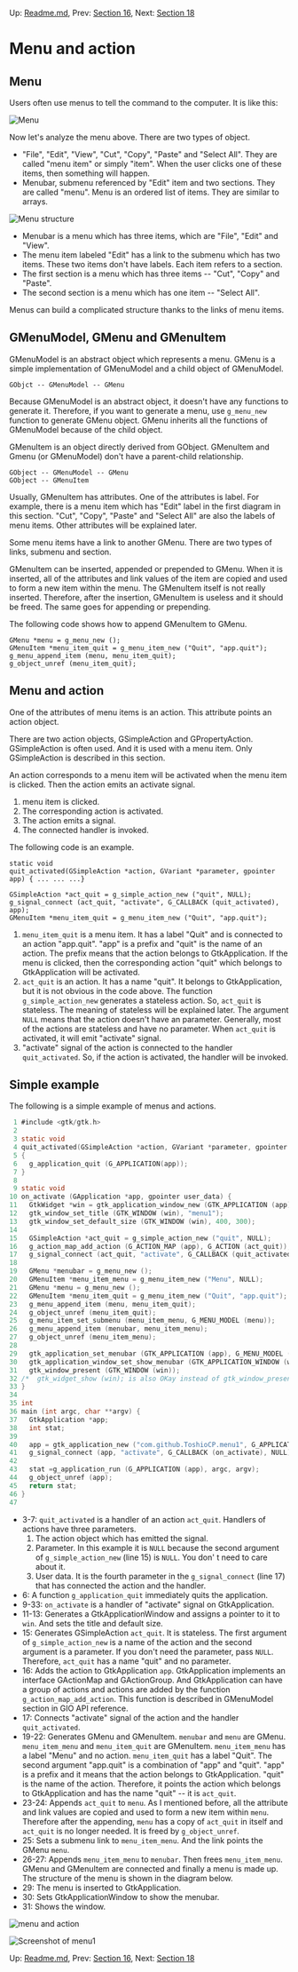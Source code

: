Up: [Readme.md](../Readme.md),  Prev: [Section 16](sec16.md), Next: [Section 18](sec18.md)

# Menu and action

## Menu

Users often use menus to tell the command to the computer.
It is like this:

![Menu](../image/menu.png)

Now let's analyze the menu above.
There are two types of object.

- "File", "Edit", "View", "Cut", "Copy", "Paste" and "Select All".
They are called "menu item" or simply "item".
When the user clicks one of these items, then something will happen.
- Menubar, submenu referenced by "Edit" item and two sections.
They are called "menu".
Menu is an ordered list of items.
They are similar to arrays.

![Menu structure](../image/menu_structure.png)

- Menubar is a menu which has three items, which are "File", "Edit" and "View".
- The menu item labeled "Edit" has a link to the submenu which has two items.
These two items don't have labels.
Each item refers to a section.
- The first section is a menu which has three items -- "Cut", "Copy" and "Paste".
- The second section is a menu which has one item -- "Select All".

Menus can build a complicated structure thanks to the links of menu items.

## GMenuModel, GMenu and GMenuItem

GMenuModel is an abstract object which represents a menu.
GMenu is a simple implementation of GMenuModel and a child object of GMenuModel.

    GObjct -- GMenuModel -- GMenu

Because GMenuModel is an abstract object, it doesn't have any functions to generate it.
Therefore, if you want to generate a menu, use `g_menu_new` function to generate GMenu object.
GMenu inherits all the functions of GMenuModel because of the child object.

GMenuItem is an object directly derived from GObject.
GMenuItem and Gmenu (or GMenuModel) don't have a parent-child relationship.

    GObject -- GMenuModel -- GMenu
    GObject -- GMenuItem

Usually, GMenuItem has attributes.
One of the attributes is label.
For example, there is a menu item which has "Edit" label in the first diagram in this section.
"Cut", "Copy", "Paste" and "Select All" are also the labels of menu items.
Other attributes will be explained later.

Some menu items have a link to another GMenu.
There are two types of links, submenu and section.

GMenuItem can be inserted, appended or prepended to GMenu.
When it is inserted, all of the attributes and link values of the item are copied and used to form a new item within the menu.
The GMenuItem itself is not really inserted.
Therefore, after the insertion, GMenuItem is useless and it should be freed.
The same goes for appending or prepending.

The following code shows how to append GMenuItem to GMenu.

    GMenu *menu = g_menu_new ();
    GMenuItem *menu_item_quit = g_menu_item_new ("Quit", "app.quit");
    g_menu_append_item (menu, menu_item_quit);
    g_object_unref (menu_item_quit);

## Menu and action

One of the attributes of menu items is an action.
This attribute points an action object.

There are two action objects, GSimpleAction and GPropertyAction.
GSimpleAction is often used.
And it is used with a menu item.
Only GSimpleAction is described in this section.

An action corresponds to a menu item will be activated when the menu item is clicked.
Then the action emits an activate signal.

1. menu item is clicked.
2. The corresponding action is activated.
3. The action emits a signal.
4. The connected handler is invoked.


The following code is an example.

    static void
    quit_activated(GSimpleAction *action, GVariant *parameter, gpointer app) { ... ... ...}

    GSimpleAction *act_quit = g_simple_action_new ("quit", NULL);
    g_signal_connect (act_quit, "activate", G_CALLBACK (quit_activated), app);
    GMenuItem *menu_item_quit = g_menu_item_new ("Quit", "app.quit");

1. `menu_item_quit` is a menu item.
It has a label "Quit" and is connected to an action "app.quit".
"app" is a prefix and "quit" is the name of an action.
The prefix means that the action belongs to GtkApplication.
If the menu is clicked, then the corresponding action "quit" which belongs to GtkApplication will be activated.
2. `act_quit` is an action.
It has a name "quit".
It belongs to GtkApplication, but it is not obvious in the code above.
The function `g_simple_action_new` generates a stateless action.
So, `act_quit` is stateless.
The meaning of stateless will be explained later.
The argument `NULL` means that the action doesn't have an parameter.
Generally, most of the actions are stateless and have no parameter.
When `act_quit` is activated, it will emit "activate" signal.
3. "activate" signal of the action is connected to the handler `quit_activated`.
So, if the action is activated, the handler will be invoked.

## Simple example

The following is a simple example of menus and actions.

~~~C
 1 #include <gtk/gtk.h>
 2 
 3 static void
 4 quit_activated(GSimpleAction *action, GVariant *parameter, gpointer app)
 5 {
 6   g_application_quit (G_APPLICATION(app));
 7 }
 8 
 9 static void
10 on_activate (GApplication *app, gpointer user_data) {
11   GtkWidget *win = gtk_application_window_new (GTK_APPLICATION (app));
12   gtk_window_set_title (GTK_WINDOW (win), "menu1");
13   gtk_window_set_default_size (GTK_WINDOW (win), 400, 300);
14 
15   GSimpleAction *act_quit = g_simple_action_new ("quit", NULL);
16   g_action_map_add_action (G_ACTION_MAP (app), G_ACTION (act_quit));
17   g_signal_connect (act_quit, "activate", G_CALLBACK (quit_activated), app);
18 
19   GMenu *menubar = g_menu_new ();
20   GMenuItem *menu_item_menu = g_menu_item_new ("Menu", NULL);
21   GMenu *menu = g_menu_new ();
22   GMenuItem *menu_item_quit = g_menu_item_new ("Quit", "app.quit");
23   g_menu_append_item (menu, menu_item_quit);
24   g_object_unref (menu_item_quit);
25   g_menu_item_set_submenu (menu_item_menu, G_MENU_MODEL (menu));
26   g_menu_append_item (menubar, menu_item_menu);
27   g_object_unref (menu_item_menu);
28 
29   gtk_application_set_menubar (GTK_APPLICATION (app), G_MENU_MODEL (menubar));
30   gtk_application_window_set_show_menubar (GTK_APPLICATION_WINDOW (win), TRUE);
31   gtk_window_present (GTK_WINDOW (win));
32 /*  gtk_widget_show (win); is also OKay instead of gtk_window_present. */
33 }
34 
35 int
36 main (int argc, char **argv) {
37   GtkApplication *app;
38   int stat;
39 
40   app = gtk_application_new ("com.github.ToshioCP.menu1", G_APPLICATION_FLAGS_NONE);
41   g_signal_connect (app, "activate", G_CALLBACK (on_activate), NULL);
42 
43   stat =g_application_run (G_APPLICATION (app), argc, argv);
44   g_object_unref (app);
45   return stat;
46 }
47 
~~~

- 3-7: `quit_activated` is a handler of an action `act_quit`.
Handlers of actions have three parameters.
  1. The action object which has emitted the signal.
  2. Parameter.
In this example it is `NULL` because the second argument of `g_simple_action_new` (line 15) is `NULL`.
You don' t need to care about it.
  3. User data.
It is the fourth parameter in the `g_signal_connect` (line 17) that has connected the action and the handler.
- 6: A function `g_application_quit` immediately quits the application.
- 9-33: `on_activate` is a handler of "activate" signal on GtkApplication.
- 11-13: Generates a GtkApplicationWindow and assigns a pointer to it to `win`. And sets the title and default size.
- 15: Generates GSimpleAction `act_quit`.
It is stateless.
The first argument of `g_simple_action_new` is a name of the action and the second argument is a parameter.
If you don't need the parameter, pass `NULL`.
Therefore, `act_quit` has a name "quit" and no parameter.
- 16: Adds the action to GtkApplication `app`.
GtkApplication implements an interface GActionMap and GActionGroup.
And GtkApplication can have a group of actions and actions are added by the function `g_action_map_add_action`.
This function is described in GMenuModel section in GIO API reference.
- 17: Connects "activate" signal of the action and the handler `quit_activated`.
- 19-22: Generates GMenu and GMenuItem.
`menubar` and `menu` are GMenu.
`menu_item_menu` and `menu_item_quit` are GMenuItem.
`menu_item_menu` has a label "Menu" and no action.
`menu_item_quit` has a label "Quit".
The second argument "app.quit" is a combination of "app" and "quit".
"app" is a prefix and it means that the action belongs to GtkApplication. "quit" is the name of the action.
Therefore, it points the action which belongs to GtkApplication and has the name "quit" -- it is `act_quit`.
- 23-24: Appends `act_quit` to `menu`.
As I mentioned before, all the attribute and link values are copied and used to form a new item within `menu`.
Therefore after the appending, `menu` has a copy of `act_quit` in itself and `act_quit` is no longer needed.
It is freed by `g_object_unref`.
- 25: Sets a submenu link to `menu_item_menu`.
And the link points the GMenu `menu`.
- 26-27: Appends `menu_item_menu` to `menubar`.
Then frees `menu_item_menu`.
GMenu and GMenuItem are connected and finally a menu is made up.
The structure of the menu is shown in the diagram below.
- 29: The menu is inserted to GtkApplication.
- 30: Sets GtkApplicationWindow to show the menubar.
- 31: Shows the window.

![menu and action](../image/menu1.png)

![Screenshot of menu1](../image/menu1_screenshot.png)


Up: [Readme.md](../Readme.md),  Prev: [Section 16](sec16.md), Next: [Section 18](sec18.md)
